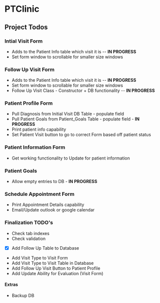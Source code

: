 # PTClinic

## Project Todos

### Intial Visit Form
- Adds to the Patient Info table which visit it is -- **IN PROGRESS**
- Set form window to scrollable for smaller size windows

### Follow Up Visit Form
- Adds to the Patient Info table which visit it is  -- **IN PROGRESS**
- Set form window to scrollable for smaller size windows
- Follow Up Visit Class - Constructor + DB functionality  -- **IN PROGRESS**

### Patient Profile Form
- Pull Diagnosis from Initial Visit DB Table - populate field
- Pull Patient Goals from Patient_Goals Table - populate field - **IN PROGRESS**
- Print patient info capability
- Set Patient Visit button to go to correct Form based off patient status 

### Patient Information Form
- Get working functionality to Update for patient information

### Patient Goals
- Allow empty entries to DB - **IN PROGRESS**

### Schedule Appointment Form
- Print Appointment Details capability
- Email/Update outlook or google calendar

### Finalization TODO's
- Check tab indexes
- Check validation
- [x] Add Follow Up Table to Database
- Add Visit Type to Visit Form
- Add Visit Type to Visit Table in Database
- Add Follow Up Visit Button to Patient Profile
- Add Update Ability for Evaluation (Visit Form)


#### Extras
- Backup DB


